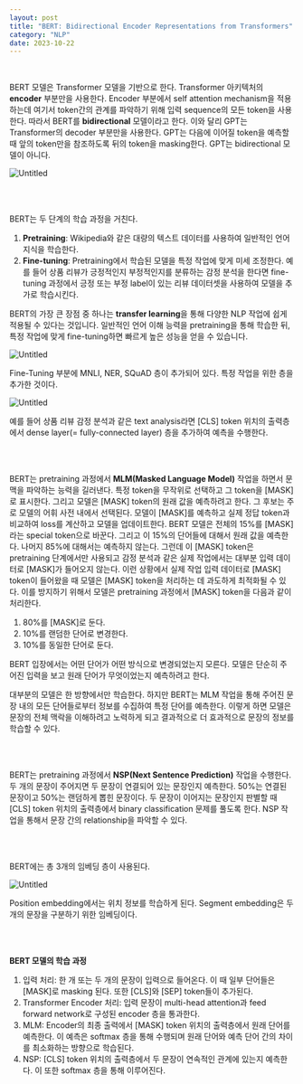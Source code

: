 ```yaml
---
layout: post
title: "BERT: Bidirectional Encoder Representations from Transformers"
category: "NLP"
date: 2023-10-22
---
```


<br>

BERT 모델은 Transformer 모델을 기반으로 한다. Transformer 아키텍처의 **encoder** 부분만을 사용한다. Encoder 부분에서 self attention mechanism을 적용하는데 여기서 token간의 관계를 파악하기 위해 입력 sequence의 모든 token을 사용한다. 따라서 BERT를 **bidirectional** 모델이라고 한다. 이와 달리 GPT는 Transformer의 decoder 부분만을 사용한다. GPT는 다음에 이어질 token을 예측할 때 앞의 token만을 참조하도록 뒤의 token을 masking한다. GPT는 bidirectional 모델이 아니다.

![Untitled](BERT%20Bidirectional%20Encoder%20Representations%20from%20Tr%20a8368c624ac64bb0878f29ef3e412801/Untitled.png)

<br>
<br>

BERT는 두 단계의 학습 과정을 거친다.

1. **Pretraining**: Wikipedia와 같은 대량의 텍스트 데이터를 사용하여 일반적인 언어 지식을 학습한다.
2. **Fine-tuning**: Pretraining에서 학습된 모델을 특정 작업에 맞게 미세 조정한다. 예를 들어 상품 리뷰가 긍정적인지 부정적인지를 분류하는 감정 분석을 한다면 fine-tuning 과정에서 긍정 또는 부정 label이 있는 리뷰 데이터셋을 사용하여 모델을 추가로 학습시킨다.

BERT의 가장 큰 장점 중 하나는 **transfer learning**을 통해 다양한 NLP 작업에 쉽게 적용될 수 있다는 것입니다. 일반적인 언어 이해 능력을 pretraining을 통해 학습한 뒤, 특정 작업에 맞게 fine-tuning하면 빠르게 높은 성능을 얻을 수 있습니다.

![Untitled](BERT%20Bidirectional%20Encoder%20Representations%20from%20Tr%20a8368c624ac64bb0878f29ef3e412801/Untitled%201.png)

Fine-Tuning 부분에 MNLI, NER, SQuAD 층이 추가되어 있다. 특정 작업을 위한 층을 추가한 것이다.

![Untitled](BERT%20Bidirectional%20Encoder%20Representations%20from%20Tr%20a8368c624ac64bb0878f29ef3e412801/Untitled%202.png)

예를 들어 상품 리뷰 감정 분석과 같은 text analysis라면 [CLS] token 위치의 출력층에서 dense layer(= fully-connected layer) 층을 추가하여 예측을 수행한다.

<br>
<br>

BERT는 pretraining 과정에서 **MLM(Masked Language Model)** 작업을 하면서 문맥을 파악하는 능력을 길러낸다. 특정 token을 무작위로 선택하고 그 token을 [MASK]로 표시한다. 그리고 모델은 [MASK] token의 원래 값을 예측하려고 한다. 그 후보는 주로 모델의 어휘 사전 내에서 선택된다. 모델이 [MASK]를 예측하고 실제 정답 token과 비교하여 loss를 계산하고 모델을 업데이트한다. BERT 모델은 전체의 15%를 [MASK]라는 special token으로 바꾼다. 그리고 이 15%의 단어들에 대해서 원래 값을 예측한다. 나머지 85%에 대해서는 예측하지 않는다. 그런데 이 [MASK] token은 pretraining 단계에서만 사용되고 감정 분석과 같은 실제 작업에서는 대부분 입력 데이터로 [MASK]가 들어오지 않는다. 이런 상황에서 실제 작업 입력 데이터로 [MASK] token이 들어왔을 때 모델은 [MASK] token을 처리하는 데 과도하게 최적화될 수 있다. 이를 방지하기 위해서 모델은 pretraining 과정에서 [MASK] token을 다음과 같이 처리한다.

1. 80%를 [MASK]로 둔다.
2. 10%를 랜덤한 단어로 변경한다.
3. 10%를 동일한 단어로 둔다.

BERT 입장에서는 어떤 단어가 어떤 방식으로 변경되었는지 모른다. 모델은 단순히 주어진 입력을 보고 원래 단어가 무엇이었는지 예측하려고 한다.

대부분의 모델은 한 방향에서만 학습한다. 하지만 BERT는 MLM 작업을 통해 주어진 문장 내의 모든 단어들로부터 정보를 수집하여 특정 단어를 예측한다. 이렇게 하면 모델은 문장의 전체 맥락을 이해하려고 노력하게 되고 결과적으로 더 효과적으로 문장의 정보를 학습할 수 있다. 

<br>
<br>

BERT는 pretraining 과정에서 **NSP(Next Sentence Prediction)** 작업을 수행한다. 두 개의 문장이 주어지면 두 문장이 연결되어 있는 문장인지 예측한다. 50%는 연결된 문장이고 50%는 랜덤하게 뽑힌 문장이다. 두 문장이 이어지는 문장인지 판별할 때 [CLS] token 위치의 출력층에서 binary classification 문제를 풀도록 한다. NSP 작업을 통해서 문장 간의 relationship을 파악할 수 있다.

<br>
<br>


BERT에는 총 3개의 임베딩 층이 사용된다.

![Untitled](BERT%20Bidirectional%20Encoder%20Representations%20from%20Tr%20a8368c624ac64bb0878f29ef3e412801/Untitled%203.png)

Position embedding에서는 위치 정보를 학습하게 된다. Segment embedding은 두 개의 문장을 구분하기 위한 임베딩이다.

<br>
<br>


**BERT 모델의 학습 과정**

1. 입력 처리: 한 개 또는 두 개의 문장이 입력으로 들어온다. 이 때 일부 단어들은 [MASK]로 masking 된다. 또한 [CLS]와 [SEP] token들이 추가된다.
2. Transformer Encoder 처리: 입력 문장이 multi-head attention과 feed forward network로 구성된 encoder 층을 통과한다.
3. MLM: Encoder의 최종 출력에서 [MASK] token 위치의 출력층에서 원래 단어를 예측한다. 이 예측은 softmax 층을 통해 수행되며 원래 단어와 예측 단어 간의 차이를 최소화하는 방향으로 학습된다.
4. NSP: [CLS] token 위치의 출력층에서 두 문장이 연속적인 관계에 있는지 예측한다. 이 또한 softmax 층을 통해 이루어진다.